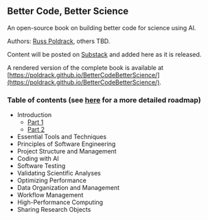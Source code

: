 ## Better Code, Better Science
An open-source book on building better code for science using AI.  

Authors: [Russ Poldrack](http://poldrack.github.io), others TBD.

Content will be posted on [Substack](https://russpoldrack.substack.com/p/better-code-better-science) and added here as it is released. 

A rendered version of the complete book is available at [https://poldrack.github.io/BetterCodeBetterScience/](https://poldrack.github.io/BetterCodeBetterScience/).

### Table of contents (see [here](https://russpoldrack.substack.com/p/upcoming-content-for-better-code) for a more detailed roadmap)

- Introduction
    - [Part 1](https://russpoldrack.substack.com/p/better-code-better-science)
    - [Part 2](https://russpoldrack.substack.com/p/why-better-code-can-lead-to-better)
- Essential Tools and Techniques
- Principles of Software Engineering
- Project Structure and Management
- Coding with AI
- Software Testing
- Validating Scientific Analyses
- Optimizing Performance
- Data Organization and Management
- Workflow Management
- High-Performance Computing
- Sharing Research Objects
